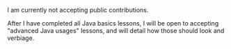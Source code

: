 I am currently not accepting public contributions.

After I have completed all Java basics lessons, I will be open to accepting "advanced Java usages" lessons, and will detail how those should look and verbiage.
